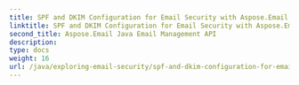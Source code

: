 ```yaml
---
title: SPF and DKIM Configuration for Email Security with Aspose.Email
linktitle: SPF and DKIM Configuration for Email Security with Aspose.Email
second_title: Aspose.Email Java Email Management API
description: 
type: docs
weight: 16
url: /java/exploring-email-security/spf-and-dkim-configuration-for-email-security/
---
```


